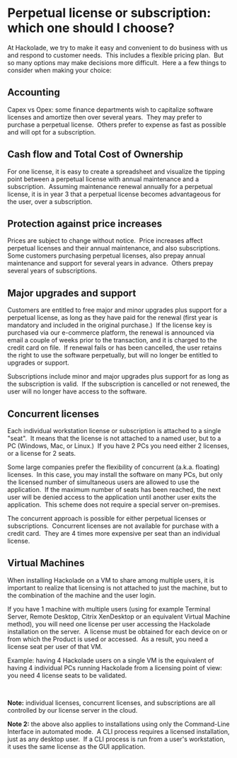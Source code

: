 # Perpetual license or subscription: which one should I choose?

At Hackolade, we try to make it easy and convenient to do business with us and respond to customer needs.  This includes a flexible pricing plan.  But so many options may make decisions more difficult.  Here a a few things to consider when making your choice:

## Accounting

Capex vs Opex: some finance departments wish to capitalize software licenses and amortize then over several years.  They may prefer to purchase a perpetual license.  Others prefer to expense as fast as possible and will opt for a subscription.

## Cash flow and Total Cost of Ownership

For one license, it is easy to create a spreadsheet and visualize the tipping point between a perpetual license with annual maintenance and a subscription.  Assuming maintenance renewal annually for a perpetual license, it is in year 3 that a perpetual license becomes advantageous for the user, over a subscription.

## Protection against price increases

Prices are subject to change without notice.  Price increases affect perpetual licenses and their annual maintenance, and also subscriptions.  Some customers purchasing perpetual licenses, also prepay annual maintenance and support for several years in advance.  Others prepay several years of subscriptions.

## Major upgrades and support

Customers are entitled to free major and minor upgrades plus support for a perpetual license, as long as they have paid for the renewal (first year is mandatory and included in the original purchase.)  If the license key is purchased via our e-commerce platform, the renewal is announced via email a couple of weeks prior to the transaction, and it is charged to the credit card on file.  If renewal fails or has been cancelled, the user retains the right to use the software perpetually, but will no longer be entitled to upgrades or support.

Subscriptions include minor and major upgrades plus support for as long as the subscription is valid.  If the subscription is cancelled or not renewed, the user will no longer have access to the software.

## Concurrent licenses

Each individual workstation license or subscription is attached to a single "seat".  It means that the license is not attached to a named user, but to a PC (Windows, Mac, or Linux.)  If you have 2 PCs you need either 2 licenses, or a license for 2 seats.  

Some large companies prefer the flexibility of concurrent (a.k.a. floating) licenses.  In this case, you may install the software on many PCs, but only the licensed number of simultaneous users are allowed to use the application.  If the maximum number of seats has been reached, the next user will be denied access to the application until another user exits the application.  This scheme does not require a special server on-premises.

The concurrent approach is possible for either perpetual licenses or subscriptions.  Concurrent licenses are not available for purchase with a credit card.  They are 4 times more expensive per seat than an individual license.

## Virtual Machines

When installing Hackolade on a VM to share among multiple users, it is important to realize that licensing is not attached to just the machine, but to the combination of the machine and the user login.

If you have 1 machine with multiple users (using for example Terminal Server, Remote Desktop, Citrix XenDesktop or an equivalent Virtual Machine method), you will need one license per user accessing the Hackolade installation on the server.  A license must be obtained for each device on or from which the Product is used or accessed.  As a result, you need a license seat per user of that VM.

Example: having 4 Hackolade users on a single VM is the equivalent of having 4 individual PCs running Hackolade from a licensing point of view: you need 4 license seats to be validated.

&nbsp;

**Note:** individual licenses, concurrent licenses, and subscriptions are all controlled by our license server in the cloud.

**Note 2:** the above also applies to installations using only the Command-Line Interface in automated mode.  A CLI process requires a licensed installation, just as any desktop user.  If a CLI process is run from a user's workstation, it uses the same license as the GUI application.

